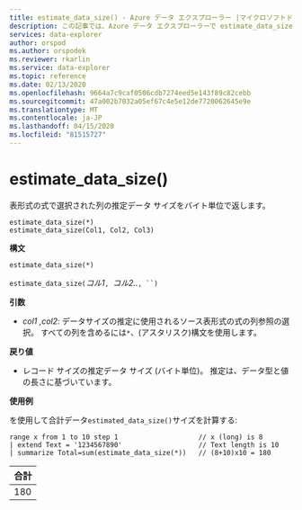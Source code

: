 ```yaml
---
title: estimate_data_size() - Azure データ エクスプローラー |マイクロソフトドキュメント
description: この記事では、Azure データ エクスプローラーで estimate_data_size() について説明します。
services: data-explorer
author: orspod
ms.author: orspodek
ms.reviewer: rkarlin
ms.service: data-explorer
ms.topic: reference
ms.date: 02/13/2020
ms.openlocfilehash: 9664a7c9caf0506cdb7274eed5e143f89c82cebb
ms.sourcegitcommit: 47a002b7032a05ef67c4e5e12de7720062645e9e
ms.translationtype: MT
ms.contentlocale: ja-JP
ms.lasthandoff: 04/15/2020
ms.locfileid: "81515727"
---
```

# <a name="estimate_data_size"></a>estimate_data_size()

表形式の式で選択された列の推定データ サイズをバイト単位で返します。

```kusto
estimate_data_size(*)
estimate_data_size(Col1, Col2, Col3)
```

**構文**

`estimate_data_size(*)`

`estimate_data_size(`*コル1*`, `*コル2..*`, ``)`

**引数**

* *col1* *,col2*: データサイズの推定に使用されるソース表形式の式の列参照の選択。 すべての列を含めるには`*`、(アスタリスク)構文を使用します。

**戻り値**

* レコード サイズの推定データ サイズ (バイト単位)。 推定は、データ型と値の長さに基づいています。

**使用例**

を使用して合計データ`estimated_data_size()`サイズを計算する:

```kusto
range x from 1 to 10 step 1                    // x (long) is 8 
| extend Text = '1234567890'                   // Text length is 10  
| summarize Total=sum(estimate_data_size(*))   // (8+10)x10 = 180
```

|合計|
|---|
|180|